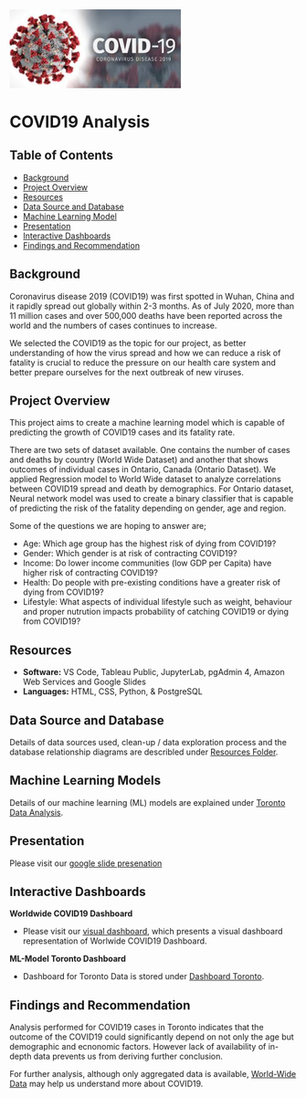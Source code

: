 <img src="images/covid.png" alt="drawing" width="300"/>

# COVID19 Analysis 

## Table of Contents  

* [Background](#Background)
* [Project Overview](#project-overview)
* [Resources](#resources)
* [Data Source and Database](#Data-Source-and-Database)
* [Machine Learning Model](#Machine-Learning-Models)
* [Presentation](#presentation)
* [Interactive Dashboards](#Interactive-Dashboards)
* [Findings and Recommendation](#Findings-and-Recommendation)

## Background

Coronavirus disease 2019 (COVID19) was first spotted in Wuhan, China and it rapidly spread out globally within 2-3 months. As of July 2020, more than 11 million cases and over 500,000 deaths have been reported across the world and the numbers of cases continues to increase. 

We selected the COVID19 as the topic for our project, as better understanding of how the virus spread and how we can reduce a risk of fatality is crucial to reduce the pressure on our health care system and better prepare ourselves for the next outbreak of new viruses.

## Project Overview
This project aims to create a machine learning model which is capable of predicting the growth of COVID19 cases and its fatality rate.

There are two sets of dataset available. One contains the number of cases and deaths by country (World Wide Dataset) and another that shows outcomes of individual cases in Ontario, Canada (Ontario Dataset).
We applied Regression model to World Wide dataset to analyze correlations between COVID19 spread and death by demographics. 
For Ontario dataset, Neural network model was used to create a binary classifier that is capable of predicting the risk of the fatality depending on gender, age and region.

Some of the questions we are hoping to answer are;
- Age: Which age group has the highest risk of dying from COVID19?
- Gender: Which gender is at risk of contracting COVID19?
- Income: Do lower income communities (low GDP per Capita) have higher risk of contracting COVID19?
- Health: Do people with pre-existing conditions have a greater risk of dying from COVID19?
- Lifestyle: What aspects of individual lifestyle such as weight, behaviour and proper nutrution impacts probability of catching COVID19 or dying from COVID19?

## Resources
- **Software:** VS Code, Tableau Public, JupyterLab, pgAdmin 4, Amazon Web Services and Google Slides
- **Languages:** HTML, CSS, Python, & PostgreSQL

## Data Source and Database
Details of data sources used, clean-up / data exploration process and the database relationship diagrams are describled under [Resources Folder](Resources).

## Machine Learning Models
Details of our machine learning (ML) models are explained under [Toronto Data Analysis](ML-Model_Toronto).

## Presentation
Please visit our [google slide presenation](https://docs.google.com/presentation/d/1YYGahoh_9MaWsczrZiGQP4bnX_7asvut2Ps5z8Q_0l4/edit?usp=sharing)

## Interactive Dashboards
**Worldwide COVID19 Dashboard**
- Please visit our [visual dashboard](https://public.tableau.com/profile/tenley5222#!/vizhome/COVID-19_15942366549880/WorlwideCOVID-19?publish=yes), which presents a visual dashboard representation of Worlwide COVID19 Dashboard.

**ML-Model Toronto Dashboard**
- Dashboard for Toronto Data is stored under [Dashboard Toronto](Dashboard_Toronto).

## Findings and Recommendation
Analysis performed for COVID19 cases in Toronto indicates that the outcome of the COVID19 could significantly depend on not only the age but demographic and ecnonomic factors.
However lack of availability of in-depth data prevents us from deriving further conclusion.

For further analysis, although only aggregated data is available, [World-Wide Data](ML-Model-WorldWide) may help us understand more about COVID19.

